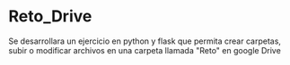 # Reto_Drive
Se desarrollara un ejercicio en python y flask que permita crear carpetas, subir o modificar archivos en una carpeta llamada "Reto" en google Drive
